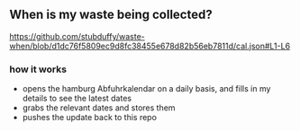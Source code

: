 ## When is my waste being collected?
  https://github.com/stubduffy/waste-when/blob/d1dc76f5809ec9d8fc38455e678d82b56eb7811d/cal.json#L1-L6
  
  ### how it works
  - opens the hamburg Abfuhrkalendar on a daily basis, and fills in my details to see the latest dates
  - grabs the relevant dates and stores them
  - pushes the update back to this repo
  
